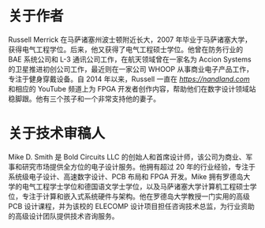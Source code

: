 # 关于作者

Russell Merrick 在马萨诸塞州波士顿附近长大，2007 年毕业于马萨诸塞大学，获得电气工程学位。后来，他又获得了电气工程硕士学位。他曾在防务行业的 BAE 系统公司和 L-3 通讯公司工作，在航天领域曾在一家名为 Accion Systems 的卫星推进初创公司工作，最近则在一家公司 WHOOP 从事商业电子产品工作，专注于健身穿戴设备。自 2014 年以来，Russell 一直在 [*https://<wbr>nandland<wbr>.com*](https://nandland.com) 和相应的 YouTube 频道上为 FPGA 开发者创作内容，帮助他们在数字设计领域站稳脚跟。他有三个孩子和一个非常支持他的妻子。

# 关于技术审稿人

Mike D. Smith 是 Bold Circuits LLC 的创始人和首席设计师，该公司为商业、军事和研究市场提供全方位的电子设计服务。他拥有超过 20 年的行业经验，专注于系统级电子设计、高速数字设计、PCB 布局和 FPGA 开发。Mike 拥有罗德岛大学的电气工程学士学位和德国语文学士学位，以及马萨诸塞大学计算机工程硕士学位，专注于计算和嵌入式系统硬件与架构。他在罗德岛大学教授一门实用的高级 PCB 设计课程，并为该校的 ELECOMP 设计项目担任咨询技术总监，为行业资助的高级设计团队提供技术咨询服务。
